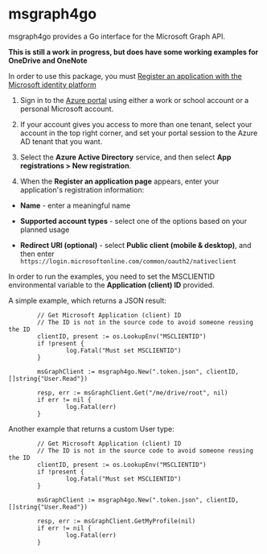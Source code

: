 # msgraph4go

msgraph4go provides a Go interface for the Microsoft Graph API.

**This is still a work in progress, but does have some working examples for OneDrive and OneNote**

In order to use this package, you must
[Register an application with the Microsoft identity platform](https://docs.microsoft.com/en-us/graph/auth-register-app-v2)

1. Sign in to the [Azure portal](https://portal.azure.com/) using either a work or school account
or a personal Microsoft account.

2. If your account gives you access to more than one tenant,
select your account in the top right corner,
and set your portal session to the Azure AD tenant that you want.

3. Select the **Azure Active Directory** service,
and then select **App registrations > New registration**.

4. When the **Register an application page** appears, enter your application's registration information:

- **Name** - enter a meaningful name

- **Supported account types** - select one of the options based on your planned usage

- **Redirect URI (optional)** - select **Public client (mobile & desktop)**, and then enter `https://login.microsoftonline.com/common/oauth2/nativeclient`

In order to run the examples, you need to set the MSCLIENTID environmental variable to the **Application (client) ID** provided.

A simple example, which returns a JSON result:
```
        // Get Microsoft Application (client) ID
        // The ID is not in the source code to avoid someone reusing the ID
        clientID, present := os.LookupEnv("MSCLIENTID")
        if !present {
                log.Fatal("Must set MSCLIENTID")
        }

        msGraphClient := msgraph4go.New(".token.json", clientID, []string{"User.Read"})

        resp, err := msGraphClient.Get("/me/drive/root", nil)
        if err != nil {
                log.Fatal(err)
        }

```

Another example that returns a custom User type:
```
        // Get Microsoft Application (client) ID
        // The ID is not in the source code to avoid someone reusing the ID
        clientID, present := os.LookupEnv("MSCLIENTID")
        if !present {
                log.Fatal("Must set MSCLIENTID")
        }

        msGraphClient := msgraph4go.New(".token.json", clientID, []string{"User.Read"})

        resp, err := msGraphClient.GetMyProfile(nil)
        if err != nil {
                log.Fatal(err)
        }

```
